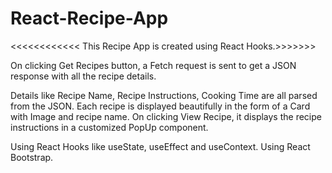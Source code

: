 # React-Recipe-App

<<<<<<<<<<<< This Recipe App is created using React Hooks.>>>>>>>

On clicking Get Recipes button, a Fetch request is sent to get a JSON response 
with all the recipe details.

Details like Recipe Name, Recipe Instructions, Cooking Time are all parsed from the JSON.
Each recipe is displayed beautifully in the form of a Card with Image and recipe name.
On clicking View Recipe, it displays the recipe instructions in a customized PopUp component.

Using React Hooks like useState, useEffect and useContext.
Using React Bootstrap.
